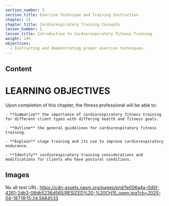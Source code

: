 ```yaml
---
section_number: 5
section_title: Exercise Technique and Training Instruction
chapter: 15
chapter_title: Cardiorespiratory Training Concepts
lesson_number: 1
lesson_title: Introduction to Cardiorespiratory Fitness Training
weight: 24%
objectives:
  - Instructing and demonstrating proper exercise techniques.
---
```


## Content
# LEARNING OBJECTIVES

Upon completion of this chapter, the fitness professional will be able to:

	- **Summarize** the importance of cardiorespiratory fitness training for different client types with differing health and fitness goals.

	- **Outline** the general guidelines for cardiorespiratory fitness training.

	- **Explain** stage training and its use to improve cardiorespiratory endurance.

	- **Identify** cardiorespiratory training considerations and modifications for clients who have postural conditions.

## Images

No alt text
URL: https://cdn-assets.nasm.org/pages/prd/1e006a4a-0d5f-4261-2db3-08db5236d565/RESIZED%20-%20CH15_open.jpg?cb=2025-04-18T19:15:24.5684533